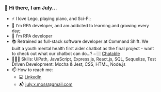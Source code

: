 ### 👋  Hi there, I am July...

- :zap: I love Lego, playing piano, and Sci-Fi;
- 🤖 I'm RPA developer, and am addicted to learning and growing every day;
- 🌱 I'm RPA developer 
- 📚 Retrained as full-stack software developer at Command Shift. We built a youth mental health first aider chatbot as the final project - want to check out what our chatbot can do...? 👉🏼 [Chatable](https://www.youtube.com/watch?v=3MGcWfE--Es&t=363s)
- 👩🏻‍💻 Skills: UiPath, JavaScript, Express.js, React.js, SQL, Sequelize, Test Driven Development: Mocha & Jest, CSS, HTML, Node.js
- 📫 How to reach me: 
  - 💻 [LinkedIn](https://www.linkedin.com/in/july-moss-0a68ab8b/) 
  - 📬 july.x.moss@gmail.com
